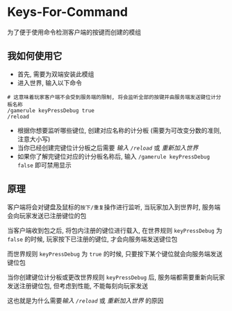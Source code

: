 # Keys-For-Command
 为了便于使用命令检测客户端的按键而创建的模组

## 我如何使用它
 + 首先, 需要为双端安装此模组
 + 进入世界, 输入以下命令
 ```
# 这意味着玩家客户端不会受到服务端的限制, 将会监听全部的按键并由服务端发送键位计分板名称
 /gamerule keyPressDebug true
 /reload
```
 + 根据你想要监听哪些键位, 创建对应名称的计分板 (需要为可改变分数的准则, 注意大小写)
 + 当你已经创建完键位计分板之后需要 *输入 `/reload`* 或 *重新加入世界*
 + 如果你了解完键位对应的计分板名称后, 输入 `/gamerule keyPressDebug false` 即可禁用显示

 ## 原理
 客户端将会对键盘及鼠标的`按下/重复`操作进行监听, 当玩家加入到世界时, 服务端会向玩家发送已注册键位的包

 当客户端收到包之后, 将包内注册的键位进行载入, 在世界规则 `keyPressDebug` 为 `false` 的时候, 玩家按下已注册的键位, 才会向服务端发送键位包

 而世界规则 `keyPressDebug` 为 `true` 的时候, 只要按下某个键位就会向服务端发送键位包

 当你创建键位计分板或更改世界规则 `keyPressDebug` 后, 服务端都需要重新向玩家发送注册键位包, 但考虑到性能, 不能每刻向玩家发送

 这也就是为什么需要*输入 `/reload`* 或 *重新加入世界* 的原因

 

 
